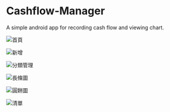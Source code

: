 Cashflow-Manager
=============

A simple android app for recording cash flow and viewing chart.

![首頁](https://raw2.github.com/btsken/Cashflow-Manager/master/doc/img/_0009_%E5%9C%96%E5%B1%A4%2012.jpg) 

![新增](https://raw2.github.com/btsken/Cashflow-Manager/master/doc/img/_0007_%E5%9C%96%E5%B1%A4%204.jpg) 

![分類管理](https://raw2.github.com/btsken/Cashflow-Manager/master/doc/img/_0000_圖層%2011.jpg) 

![長條圖](https://raw2.github.com/btsken/Cashflow-Manager/master/doc/img/_0004_%E5%9C%96%E5%B1%A4%207.jpg) 

![圓餅圖](https://raw2.github.com/btsken/Cashflow-Manager/master/doc/img/_0005_%E5%9C%96%E5%B1%A4%206.jpg) 

![清單](https://raw2.github.com/btsken/Cashflow-Manager/master/doc/img/_0003_%E5%9C%96%E5%B1%A4%208.jpg) 
